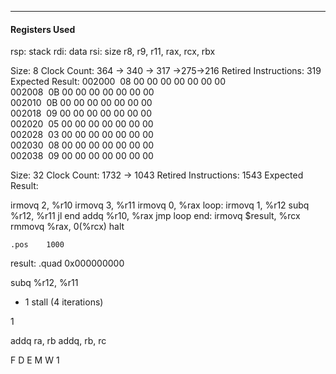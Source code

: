 ***
#### Registers Used
rsp: stack
rdi: data
rsi: size
r8, r9, r11, rax, rcx, rbx


Size: 8
Clock Count: 364 -> 340 -> 317 ->275->216
Retired Instructions: 319
Expected Result:
002000  08 00 00 00 00 00 00 00  
002008  0B 00 00 00 00 00 00 00  
002010  0B 00 00 00 00 00 00 00  
002018  09 00 00 00 00 00 00 00  
002020  05 00 00 00 00 00 00 00  
002028  03 00 00 00 00 00 00 00  
002030  08 00 00 00 00 00 00 00  
002038  09 00 00 00 00 00 00 00

Size: 32
Clock Count: 1732 -> 1043
Retired Instructions: 1543
Expected Result:








irmovq	2, %r10
	irmovq	3, %r11
	irmovq	0, %rax
loop:
	irmovq	1, %r12
	subq	%r12, %r11
	jl	end
	addq	%r10, %rax
	jmp	loop
end:
	irmovq	$result, %rcx
	rmmovq	%rax, 0(%rcx)
	halt

	.pos	1000
result:
	.quad	0x000000000




subq	%r12, %r11
* 1 stall (4 iterations)

1



addq ra, rb
addq, rb, rc







F D E M W
1

